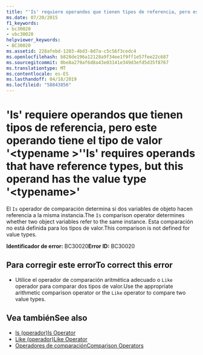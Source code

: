 ```yaml
---
title: "'Is' requiere operandos que tienen tipos de referencia, pero este operando tiene el tipo de valor '<typename>'"
ms.date: 07/20/2015
f1_keywords:
- bc30020
- vbc30020
helpviewer_keywords:
- BC30020
ms.assetid: 228afebd-1203-4bd3-8d7a-c5c56f3cedc4
ms.openlocfilehash: b828de196a12128a9f34ee1f9ff1e57fee22c687
ms.sourcegitcommit: 0be8a279af6d8a43e03141e349d3efd5d35f8767
ms.translationtype: MT
ms.contentlocale: es-ES
ms.lasthandoff: 04/18/2019
ms.locfileid: "58843856"
---
```

# <a name="is-requires-operands-that-have-reference-types-but-this-operand-has-the-value-type-typename"></a><span data-ttu-id="37a37-102">'Is' requiere operandos que tienen tipos de referencia, pero este operando tiene el tipo de valor '\<typename >'</span><span class="sxs-lookup"><span data-stu-id="37a37-102">'Is' requires operands that have reference types, but this operand has the value type '\<typename>'</span></span>
<span data-ttu-id="37a37-103">El `Is` operador de comparación determina si dos variables de objeto hacen referencia a la misma instancia.</span><span class="sxs-lookup"><span data-stu-id="37a37-103">The `Is` comparison operator determines whether two object variables refer to the same instance.</span></span> <span data-ttu-id="37a37-104">Esta comparación no está definida para los tipos de valor.</span><span class="sxs-lookup"><span data-stu-id="37a37-104">This comparison is not defined for value types.</span></span>  
  
 <span data-ttu-id="37a37-105">**Identificador de error:** BC30020</span><span class="sxs-lookup"><span data-stu-id="37a37-105">**Error ID:** BC30020</span></span>  
  
## <a name="to-correct-this-error"></a><span data-ttu-id="37a37-106">Para corregir este error</span><span class="sxs-lookup"><span data-stu-id="37a37-106">To correct this error</span></span>  
  
-   <span data-ttu-id="37a37-107">Utilice el operador de comparación aritmética adecuado o `Like` operador para comparar dos tipos de valor.</span><span class="sxs-lookup"><span data-stu-id="37a37-107">Use the appropriate arithmetic comparison operator or the `Like` operator to compare two value types.</span></span>  
  
## <a name="see-also"></a><span data-ttu-id="37a37-108">Vea también</span><span class="sxs-lookup"><span data-stu-id="37a37-108">See also</span></span>

- [<span data-ttu-id="37a37-109">Is (operador)</span><span class="sxs-lookup"><span data-stu-id="37a37-109">Is Operator</span></span>](../../../visual-basic/language-reference/operators/is-operator.md)
- [<span data-ttu-id="37a37-110">Like (operador)</span><span class="sxs-lookup"><span data-stu-id="37a37-110">Like Operator</span></span>](../../../visual-basic/language-reference/operators/like-operator.md)
- [<span data-ttu-id="37a37-111">Operadores de comparación</span><span class="sxs-lookup"><span data-stu-id="37a37-111">Comparison Operators</span></span>](../../../visual-basic/language-reference/operators/comparison-operators.md)
